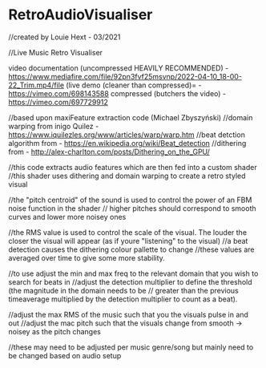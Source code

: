 # RetroAudioVisualiser
//created by Louie Hext - 03/2021

//Live Music Retro Visualiser

video documentation (uncompressed HEAVILY RECOMMENDED) - https://www.mediafire.com/file/92pn3fvf25msvnp/2022-04-10_18-00-22_Trim.mp4/file
                     (live demo (cleaner than compressed)= - https://vimeo.com/698143588
                      compressed (butchers the video) - https://vimeo.com/697729912
                      
//based upon maxiFeature extraction code (Michael Zbyszyński)
//domain warping from inigo Quilez - https://www.iquilezles.org/www/articles/warp/warp.htm
//beat detction algorithm from - https://en.wikipedia.org/wiki/Beat_detection
//dithering from - http://alex-charlton.com/posts/Dithering_on_the_GPU/

//this code extracts audio features which are then fed into a custom shader
//this shader uses dithering and domain warping to create a retro styled visual

//the "pitch centroid" of the sound is used to control the power of an FBM noise function in the shader
// higher pitches should correspond to smooth curves and lower more noisey ones

//the RMS value is used to control the scale of the visual. The louder the closer the visual will appear (as if youre "listening" to the visual)
//a beat detection causes the dithering colour pallette to change
//these values are averaged over time to give some more stability. 

//to use adjust the min and max freq to the relevant domain that you wish to search for beats in
//adjust the detection multiplier to define the threshold (the magnitude in the domain needs to be
// greater than the previous timeaverage multiplied by the detection multiplier to count as a beat).

//adjust the max RMS of the music such that you the visuals pulse in and out
//adjust the mac pitch such that the visuals change from smooth -> noisey as the pitch changes

//these may need to be adjusted per music genre/song but mainly need to be changed based on audio setup

